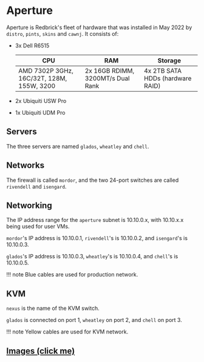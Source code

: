 # Aperture

Aperture is Redbrick's fleet of hardware that was installed in May 2022 by `distro`, `pints`, `skins` and `cawnj`. It
consists of:

- 3x Dell R6515

    | CPU | RAM | Storage |
    | ---- | ---- | ------- |
    | AMD 7302P 3GHz, 16C/32T, 128M, 155W, 3200 | 2x 16GB RDIMM, 3200MT/s Dual Rank | 4x 2TB SATA HDDs (hardware RAID) |

- 2x Ubiquiti USW Pro
- 1x Ubiquiti UDM Pro

## Servers

The three servers are named `glados`, `wheatley` and `chell`.

## Networks

The firewall is called `mordor`, and the two 24-port switches are called `rivendell` and `isengard`.

## Networking

The IP address range for the `aperture` subnet is 10.10.0.x, with 10.10.x.x being used for user VMs.

`mordor`'s IP address is 10.10.0.1, `rivendell`'s is 10.10.0.2, and `isengard`'s is 10.10.0.3.

`glados`'s IP address is 10.10.0.3, `wheatley`'s is 10.10.0.4, and `chell`'s is 10.10.0.5.

!!! note
    Blue cables are used for production network.

## KVM

`nexus` is the name of the KVM switch.

`glados` is connected on port 1, `wheatley` on port 2, and `chell` on port 3.

!!! note
    Yellow cables are used for KVM network.

## [Images (click me)](images.md)
